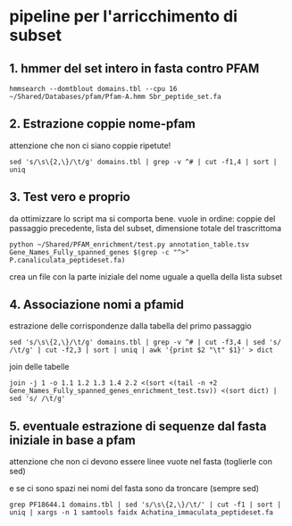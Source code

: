 # pipeline per l'arricchimento di subset

## 1. hmmer del set intero in fasta contro PFAM

```
hmmsearch --domtblout domains.tbl --cpu 16 ~/Shared/Databases/pfam/Pfam-A.hmm Sbr_peptide_set.fa
```

## 2. Estrazione coppie nome-pfam

attenzione che non ci siano coppie ripetute!

```
sed 's/\s\{2,\}/\t/g' domains.tbl | grep -v ^# | cut -f1,4 | sort | uniq
```

## 3. Test vero e proprio

da ottimizzare lo script ma si comporta bene. vuole in ordine: coppie del passaggio precedente, lista del subset, dimensione totale del trascrittoma

```
python ~/Shared/PFAM_enrichment/test.py annotation_table.tsv Gene_Names_Fully_spanned_genes $(grep -c "^>" P.canaliculata_peptideset.fa)
```
crea un file con la parte iniziale del nome uguale a quella della lista subset

## 4. Associazione nomi a pfamid

estrazione delle corrispondenze dalla tabella del primo passaggio

```
sed 's/\s\{2,\}/\t/g' domains.tbl | grep -v ^# | cut -f3,4 | sed 's/ /\t/g' | cut -f2,3 | sort | uniq | awk '{print $2 "\t" $1}' > dict
```
join delle tabelle

```
join -j 1 -o 1.1 1.2 1.3 1.4 2.2 <(sort <(tail -n +2 Gene_Names_Fully_spanned_genes_enrichment_test.tsv)) <(sort dict) | sed 's/ /\t/g'  
```

## 5. eventuale estrazione di sequenze dal fasta iniziale in base a pfam

attenzione che non ci devono essere linee vuote nel fasta (toglierle con sed)

e se ci sono spazi nei nomi del fasta sono da troncare (sempre sed)

```
grep PF18644.1 domains.tbl | sed 's/\s\{2,\}/\t/' | cut -f1 | sort | uniq | xargs -n 1 samtools faidx Achatina_immaculata_peptideset.fa
```

